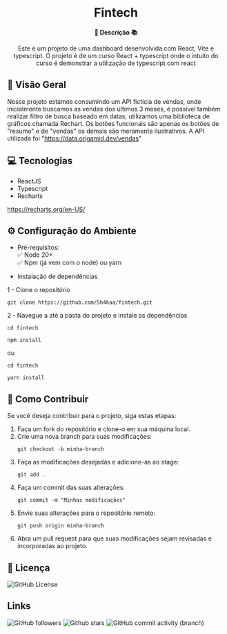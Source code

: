 <h1 align="center">Fintech</h1>



<div align="center">
  <strong>🚀 Descrição 📚</strong>
</div>

<div align="center">
  <p>Este é um projeto de uma dashboard desenvolvida com React, Vite e typescript. O projeto é de um curso React + typescript onde o intuito do curso é demonstrar a utilização de typescript com react</p>
  </p>
</div>

## 🔭 Visão Geral

Nesse projeto estamos consumindo um API fictícia de vendas, onde inicialmente buscamos as vendas dos últimos 3 meses, é possivel também realizar filtro de busca baseado em datas, utilizamos uma biblioteca de gráficos chamada Rechart. Os botões funcionais são apenas os botões de "resumo" e de "vendas" os demais são meramente ilustrativos. A API utilizada foi "https://data.origamid.dev/vendas"

## 💻 Tecnologias

- ReactJS
- Typescript
- Recharts

https://recharts.org/en-US/

## ⚙️ Configuração do Ambiente
- Pré-requisitos: <br>
✅ Node 20+ </br>
✅ Npm (já vem com o node) ou yarn

- Instalação de dependências </br>

1 - Clone o repositório
```
git clone https://github.com/Sh4kaa/fintech.git
```

2 - Navegue a até a pasta do projeto e instale as dependências
```
cd fintech
```
```
npm install
```
ou
```
cd fintech
```
```
yarn install
```
## 🤝 Como Contribuir

Se você deseja contribuir para o projeto, siga estas etapas:

1. Faça um fork do repositório e clone-o em sua máquina local.
2. Crie uma nova branch para suas modificações:
   ```
   git checkout -b minha-branch
   ```
3. Faça as modificações desejadas e adicione-as ao stage:
   ```
   git add .
   ```
4. Faça um commit das suas alterações:
   ```
   git commit -m "Minhas modificações"
   ```
5. Envie suas alterações para o repositório remoto:
   ```
   git push origin minha-branch
   ```
6. Abra um pull request para que suas modificações sejam revisadas e incorporadas ao projeto.

## 📄 Licença

![GitHub License](https://img.shields.io/github/license/Sh4kaa/fintech?logo=github&logoSize=auto&labelColor=4B0082)
## Links
![GitHub followers](https://img.shields.io/github/followers/Sh4kaa)
![Github stars](https://img.shields.io/github/stars/Sh4kaa/fintech)
![GitHub commit activity (branch)](https://img.shields.io/github/commit-activity/t/Sh4kaa/fintech/main)




